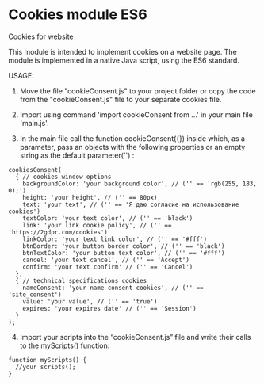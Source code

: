 # Cookies module ES6
Cookies for website

This module is intended to implement cookies on a website page.
The module is implemented in a native Java script, using the ES6 standard.

USAGE:

1.  Move the file "cookieConsent.js" to your project folder or copy the code from the "cookieConsent.js" file to your separate cookies file.

2.  Import using command 'import cookieConsent from ...' in your main file 'main.js'.

3.  In the main file call the function cookieConsent({}) inside which, as a parameter, pass an objects with the following properties or an empty string as the default parameter('') :

```
cookiesConsent(
  { // cookies window options
    backgroundColor: 'your background color', // ('' == 'rgb(255, 183, 0);')
    height: 'your height', // ('' == 80px)
    text: 'your text', // ('' == 'Я даю согласие на использование cookies')
    textColor: 'your text color', // ('' == 'black')
    link: 'your link cookie policy', // ('' == 'https://2gdpr.com/cookies')
    linkColor: 'your text link color', // ('' == '#fff')
    btnBorder: 'your button border color', // ('' == 'black')
    btnTextColor: 'your button text color', // ('' == '#fff')
    cancel: 'your text cancel', // ('' == 'Accept')
    confirm: 'your text confirm' // ('' == 'Cancel')
  },
  { // technical specifications cookies
    nameConsent: 'your name consent cookies', // ('' == 'site_consent')
    value: 'your value', // ('' == 'true')
    expires: 'your expires date' // ('' == 'Session')
  }
);
```

4. Import your scripts into the “cookieConsent.js” file and write their calls to the myScripts() function:
```
function myScripts() {
  //your scripts();
}
```
